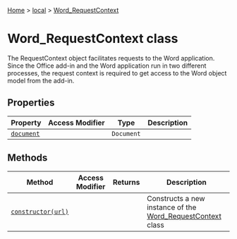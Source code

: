 [Home](./index) &gt; [local](local.md) &gt; [Word\_RequestContext](local.word_requestcontext.md)

# Word\_RequestContext class

The RequestContext object facilitates requests to the Word application. Since the Office add-in and the Word application run in two different processes, the request context is required to get access to the Word object model from the add-in.

## Properties

|  Property | Access Modifier | Type | Description |
|  --- | --- | --- | --- |
|  [`document`](local.word_requestcontext.document.md) |  | `Document` |  |

## Methods

|  Method | Access Modifier | Returns | Description |
|  --- | --- | --- | --- |
|  [`constructor(url)`](local.word_requestcontext.constructor.md) |  |  | Constructs a new instance of the [Word\_RequestContext](local.word_requestcontext.md) class |

